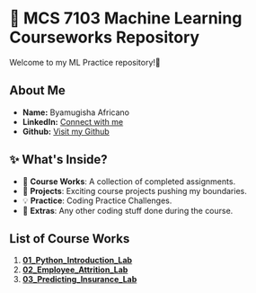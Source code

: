 # 🚀 MCS 7103 Machine Learning Courseworks Repository

Welcome to my ML Practice repository!🌟
## About Me

- **Name:** Byamugisha Africano
- **LinkedIn:** [ <i class="fab fa-linkedin"></i>  Connect with me](https://www.linkedin.com/in/africanobyamugisha)
- **Github:** [ <i class="fab fa-github"></i>  Visit my Github](https://www.github.com/africanobyamugisha)


## ✨ What's Inside?

- 📂 **Course Works**: A collection of completed assignments.
- 🚧 **Projects**: Exciting course projects pushing my boundaries.
- 💡 **Practice**: Coding Practice Challenges.
- 🎉 **Extras**: Any other coding stuff done during the course.

## List of Course Works
1. [**01_Python_Introduction_Lab**](./Assignment%201)
2. [**02_Employee_Attrition_Lab**](./Assignment%202)
3. [**03_Predicting_Insurance_Lab**](./Assignment%203)

